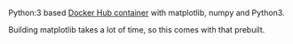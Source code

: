 Python:3 based [Docker Hub container](https://hub.docker.com/_/python/) 
with matplotlib, numpy and Python3.

Building matplotlib takes a lot of time, so this comes with that prebuilt.
